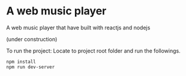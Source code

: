 # A web music player
A web music player that have built with reactjs and nodejs

(under construction)

To run the project:
Locate to project root folder and run  the followings.
```
npm install
npm run dev-server
```
